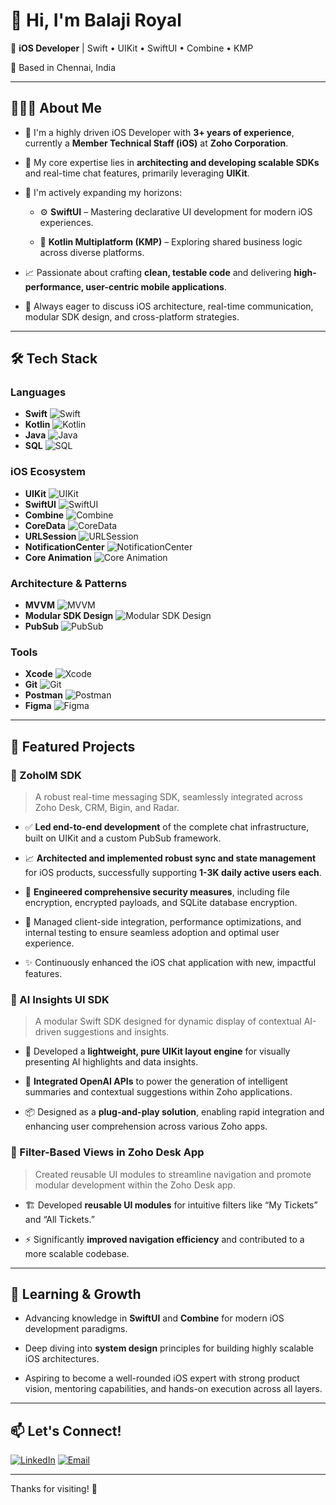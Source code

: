 # 👋 Hi, I'm Balaji Royal

🎯 **iOS Developer** | Swift • UIKit • SwiftUI • Combine • KMP

📍 Based in Chennai, India

---

## 👨🏻‍💻 About Me

* 💼 I'm a highly driven iOS Developer with **3+ years of experience**, currently a **Member Technical Staff (iOS)** at **Zoho Corporation**.

* 🚀 My core expertise lies in **architecting and developing scalable SDKs** and real-time chat features, primarily leveraging **UIKit**.

* 🌱 I'm actively expanding my horizons:

  * ⚙️ **SwiftUI** – Mastering declarative UI development for modern iOS experiences.

  * 🔀 **Kotlin Multiplatform (KMP)** – Exploring shared business logic across diverse platforms.

* 📈 Passionate about crafting **clean, testable code** and delivering **high-performance, user-centric mobile applications**.

* 💬 Always eager to discuss iOS architecture, real-time communication, modular SDK design, and cross-platform strategies.

---

## 🛠️ Tech Stack

### Languages
* **Swift** ![Swift](https://img.shields.io/badge/Swift-FA7343?style=for-the-badge&logo=swift&logoColor=white)
* **Kotlin** ![Kotlin](https://img.shields.io/badge/Kotlin-7F52FF?style=for-the-badge&logo=kotlin&logoColor=white)
* **Java** ![Java](https://img.shields.io/badge/Java-007396?style=for-the-badge&logo=java&logoColor=white)
* **SQL** ![SQL](https://img.shields.io/badge/SQL-4479A1?style=for-the-badge&logo=postgresql&logoColor=white)

### iOS Ecosystem
* **UIKit** ![UIKit](https://img.shields.io/badge/UIKit-000000?style=for-the-badge&logo=apple&logoColor=white)
* **SwiftUI** ![SwiftUI](https://img.shields.io/badge/SwiftUI-000000?style=for-the-badge&logo=apple&logoColor=white)
* **Combine** ![Combine](https://img.shields.io/badge/Combine-000000?style=for-the-badge&logo=apple&logoColor=white)
* **CoreData** ![CoreData](https://img.shields.io/badge/CoreData-000000?style=for-the-badge&logo=apple&logoColor=white)
* **URLSession** ![URLSession](https://img.shields.io/badge/URLSession-000000?style=for-the-badge&logo=apple&logoColor=white)
* **NotificationCenter** ![NotificationCenter](https://img.shields.io/badge/NotificationCenter-000000?style=for-the-badge&logo=apple&logoColor=white)
* **Core Animation** ![Core Animation](https://img.shields.io/badge/Core%20Animation-000000?style=for-the-badge&logo=apple&logoColor=white)

### Architecture & Patterns
* **MVVM** ![MVVM](https://img.shields.io/badge/MVVM-blue?style=for-the-badge)
* **Modular SDK Design** ![Modular SDK Design](https://img.shields.io/badge/Modular%20SDK-green?style=for-the-badge)
* **PubSub** ![PubSub](https://img.shields.io/badge/PubSub-orange?style=for-the-badge)

### Tools
* **Xcode** ![Xcode](https://img.shields.io/badge/Xcode-147EFB?style=for-the-badge&logo=xcode&logoColor=white)
* **Git** ![Git](https://img.shields.io/badge/Git-F05032?style=for-the-badge&logo=git&logoColor=white)
* **Postman** ![Postman](https://img.shields.io/badge/Postman-FF6C37?style=for-the-badge&logo=postman&logoColor=white)
* **Figma** ![Figma](https://img.shields.io/badge/Figma-F24E1E?style=for-the-badge&logo=figma&logoColor=white)

---

## 📂 Featured Projects

### 🔹 ZohoIM SDK
> A robust real-time messaging SDK, seamlessly integrated across Zoho Desk, CRM, Bigin, and Radar.

* ✅ **Led end-to-end development** of the complete chat infrastructure, built on UIKit and a custom PubSub framework.

* 📈 **Architected and implemented robust sync and state management** for iOS products, successfully supporting **1-3K daily active users each**.

* 🔐 **Engineered comprehensive security measures**, including file encryption, encrypted payloads, and SQLite database encryption.

* 🔄 Managed client-side integration, performance optimizations, and internal testing to ensure seamless adoption and optimal user experience.

* ✨ Continuously enhanced the iOS chat application with new, impactful features.

### 🔹 AI Insights UI SDK
> A modular Swift SDK designed for dynamic display of contextual AI-driven suggestions and insights.

* 🎨 Developed a **lightweight, pure UIKit layout engine** for visually presenting AI highlights and data insights.

* 🤖 **Integrated OpenAI APIs** to power the generation of intelligent summaries and contextual suggestions within Zoho applications.

* 📦 Designed as a **plug-and-play solution**, enabling rapid integration and enhancing user comprehension across various Zoho apps.

### 🔹 Filter-Based Views in Zoho Desk App
> Created reusable UI modules to streamline navigation and promote modular development within the Zoho Desk app.

* 🏗️ Developed **reusable UI modules** for intuitive filters like “My Tickets” and “All Tickets.”

* ⚡ Significantly **improved navigation efficiency** and contributed to a more scalable codebase.

---

## 🌱 Learning & Growth

* Advancing knowledge in **SwiftUI** and **Combine** for modern iOS development paradigms.

* Deep diving into **system design** principles for building highly scalable iOS architectures.

* Aspiring to become a well-rounded iOS expert with strong product vision, mentoring capabilities, and hands-on execution across all layers.

---

## 📫 Let's Connect!

[![LinkedIn](https://img.shields.io/badge/LinkedIn-Balaji%20Royal-0077B5?style=for-the-badge&logo=linkedin&logoColor=white)](https://www.linkedin.com/in/balaji-royal)
[![Email](https://img.shields.io/badge/Email-balajiroyalterla007@gmail.com-D14836?style=for-the-badge&logo=gmail&logoColor=white)](mailto:balajiroyalterla007@gmail.com)

---

Thanks for visiting! 🌟
